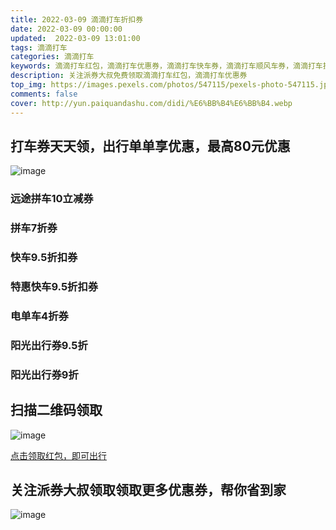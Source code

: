 ```yaml
---
title: 2022-03-09 滴滴打车折扣券
date: 2022-03-09 00:00:00
updated:  2022-03-09 13:01:00
tags: 滴滴打车
categories: 滴滴打车
keywords: 滴滴打车红包，滴滴打车优惠券，滴滴打车快车券，滴滴打车顺风车券，滴滴打车折扣券
description: 关注派券大叔免费领取滴滴打车红包，滴滴打车优惠券
top_img: https://images.pexels.com/photos/547115/pexels-photo-547115.jpeg?auto=compress&cs=tinysrgb&h=750&w=1260
comments: false
cover: http://yun.paiquandashu.com/didi/%E6%BB%B4%E6%BB%B4.webp
---
```

## 打车券天天领，出行单单享优惠，最高80元优惠

![image](http://yun.paiquandashu.com/didi/Collage_20220309_125430.jpg)

### 远途拼车10立减券
### 拼车7折券
### 快车9.5折扣券
### 特惠快车9.5折扣券
### 电单车4折券
### 阳光出行券9.5折
### 阳光出行券9折

## 扫描二维码领取  
![image](http://yun.paiquandashu.com/didi/didiqrcode.png)


[点击领取红包，即可出行](https://activity01.yunzhanxinxi.com/link/7c9a301f9c2e6d51dba7aa33b9af9fc6)

## 关注派券大叔领取领取更多优惠券，帮你省到家

![image](http://yun.paiquandashu.com/logo/qrcode_for_gh_8ad7b41b5d80_258.jpg)

